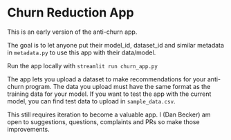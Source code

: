 # Churn Reduction App

This is an early version of the anti-churn app.

The goal is to let anyone put their model_id, dataset_id and similar metadata in `metadata.py` to use this app with their data/model.

Run the app locally with `streamlit run churn_app.py`

The app lets you upload a dataset to make recommendations for your anti-churn program. The data you upload must have the same format as the training data for your model. If you want to test the app with the current model, you can find test data to upload in `sample_data.csv`.

This still requires iteration to become a valuable app. I (Dan Becker) am open to suggestions, questions, complaints and PRs so make those improvements.
